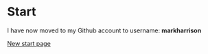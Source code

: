 # Start

I have now moved to my Github account to username:  **markharrison**

[New start page](https://github.com/markharrison/Start/blob/master/README.md)
